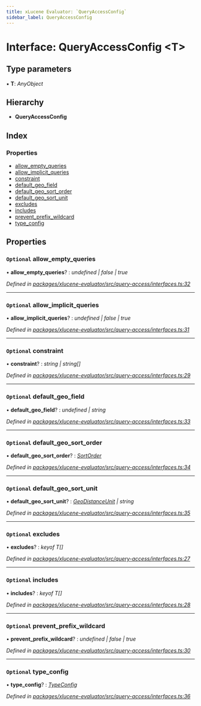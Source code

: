 ```yaml
---
title: xLucene Evaluator: `QueryAccessConfig`
sidebar_label: QueryAccessConfig
---
```


# Interface: QueryAccessConfig <**T**>

## Type parameters

▪ **T**: *AnyObject*

## Hierarchy

* **QueryAccessConfig**

## Index

### Properties

* [allow_empty_queries](queryaccessconfig.md#optional-allow_empty_queries)
* [allow_implicit_queries](queryaccessconfig.md#optional-allow_implicit_queries)
* [constraint](queryaccessconfig.md#optional-constraint)
* [default_geo_field](queryaccessconfig.md#optional-default_geo_field)
* [default_geo_sort_order](queryaccessconfig.md#optional-default_geo_sort_order)
* [default_geo_sort_unit](queryaccessconfig.md#optional-default_geo_sort_unit)
* [excludes](queryaccessconfig.md#optional-excludes)
* [includes](queryaccessconfig.md#optional-includes)
* [prevent_prefix_wildcard](queryaccessconfig.md#optional-prevent_prefix_wildcard)
* [type_config](queryaccessconfig.md#optional-type_config)

## Properties

### `Optional` allow_empty_queries

• **allow_empty_queries**? : *undefined | false | true*

*Defined in [packages/xlucene-evaluator/src/query-access/interfaces.ts:32](https://github.com/terascope/teraslice/blob/78714a985/packages/xlucene-evaluator/src/query-access/interfaces.ts#L32)*

___

### `Optional` allow_implicit_queries

• **allow_implicit_queries**? : *undefined | false | true*

*Defined in [packages/xlucene-evaluator/src/query-access/interfaces.ts:31](https://github.com/terascope/teraslice/blob/78714a985/packages/xlucene-evaluator/src/query-access/interfaces.ts#L31)*

___

### `Optional` constraint

• **constraint**? : *string | string[]*

*Defined in [packages/xlucene-evaluator/src/query-access/interfaces.ts:29](https://github.com/terascope/teraslice/blob/78714a985/packages/xlucene-evaluator/src/query-access/interfaces.ts#L29)*

___

### `Optional` default_geo_field

• **default_geo_field**? : *undefined | string*

*Defined in [packages/xlucene-evaluator/src/query-access/interfaces.ts:33](https://github.com/terascope/teraslice/blob/78714a985/packages/xlucene-evaluator/src/query-access/interfaces.ts#L33)*

___

### `Optional` default_geo_sort_order

• **default_geo_sort_order**? : *[SortOrder](../overview.md#sortorder)*

*Defined in [packages/xlucene-evaluator/src/query-access/interfaces.ts:34](https://github.com/terascope/teraslice/blob/78714a985/packages/xlucene-evaluator/src/query-access/interfaces.ts#L34)*

___

### `Optional` default_geo_sort_unit

• **default_geo_sort_unit**? : *[GeoDistanceUnit](../overview.md#geodistanceunit) | string*

*Defined in [packages/xlucene-evaluator/src/query-access/interfaces.ts:35](https://github.com/terascope/teraslice/blob/78714a985/packages/xlucene-evaluator/src/query-access/interfaces.ts#L35)*

___

### `Optional` excludes

• **excludes**? : *keyof T[]*

*Defined in [packages/xlucene-evaluator/src/query-access/interfaces.ts:27](https://github.com/terascope/teraslice/blob/78714a985/packages/xlucene-evaluator/src/query-access/interfaces.ts#L27)*

___

### `Optional` includes

• **includes**? : *keyof T[]*

*Defined in [packages/xlucene-evaluator/src/query-access/interfaces.ts:28](https://github.com/terascope/teraslice/blob/78714a985/packages/xlucene-evaluator/src/query-access/interfaces.ts#L28)*

___

### `Optional` prevent_prefix_wildcard

• **prevent_prefix_wildcard**? : *undefined | false | true*

*Defined in [packages/xlucene-evaluator/src/query-access/interfaces.ts:30](https://github.com/terascope/teraslice/blob/78714a985/packages/xlucene-evaluator/src/query-access/interfaces.ts#L30)*

___

### `Optional` type_config

• **type_config**? : *[TypeConfig](typeconfig.md)*

*Defined in [packages/xlucene-evaluator/src/query-access/interfaces.ts:36](https://github.com/terascope/teraslice/blob/78714a985/packages/xlucene-evaluator/src/query-access/interfaces.ts#L36)*
